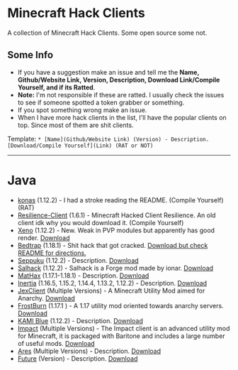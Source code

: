 # Minecraft Hack Clients
A collection of Minecraft Hack Clients. Some open source some not.

## Some Info
* If you have a suggestion make an issue and tell me the **Name, Github/Website Link, Version, Description, Download Link/Compile Yourself, and if its Ratted**.
* **Note:** I'm not responsible if these are ratted. I usually check the issues to see if someone spotted a token grabber or something.
* If you spot something wrong make an issue.
* When I have more hack clients in the list, I'll have the popular clients on top. Since most of them are shit clients.

Template: `* [Name](Github/Website Link) (Version) - Description. [Download/Compile Yourself](Link) (RAT or NOT)`

-------

# Java

* [konas](https://github.com/trapaholics/konas) (1.12.2) - I had a stroke reading the README. (Compile Yourself) (RAT)
* [Resilience-Client](https://github.com/MinecraftModdedClients/Resilience-Client-Source) (1.6.1) - Minecraft Hacked Client Resilience. An old client idk why you would download it. (Compile Yourself)
* [Xeno](https://github.com/XenoClientDevelopment/Xeno-Client) (1.12.2) - New. Weak in PVP modules but apparently has good render. [Download](https://github.com/XenoClientDevelopment/Xeno-Client/releases/tag/1.2)
* [Bedtrap](https://github.com/PlutoSolutions/bedtrap-rip) (1.18.1) - Shit hack that got cracked. [Download but check README for directions.](https://github.com/PlutoSolutions/bedtrap-rip)
* [Seppuku](https://seppuku.pw/) (1.12.2) - Description. [Download](https://github.com/seppukudevelopment/seppuku/releases)
* [Salhack](https://github.com/ionar2/spidermod) (1.12.2) - Salhack is a Forge mod made by ionar. [Download](https://github.com/ionar2/spidermod/releases/tag/2.05)
* [MatHax](https://mathaxclient.xyz) (1.17.1-1.18.1) - Description. [Download](https://mathaxclient.xyz/Download)
* [Inertia](https://inertiaclient.com) (1.16.5, 1.15.2, 1.14.4, 1.13.2, 1.12.2) - Description. [Download](https://inertiaclient.com/Download.php)
* [JexClient](https://github.com/DustinRepo/JexClient) (Multiple Versions) - A Minecraft Utility Mod aimed for Anarchy. [Download](https://github.com/DustinRepo/JexClient/releases/tag/0.6.0)
* [FrostBurn](https://github.com/evaan/FrostBurn) (1.17.1
) - A 1.17 utility mod oriented towards anarchy servers. [Download](https://github.com/evaan/FrostBurn/releases)
* [KAMI Blue](https://kamiblue.org/) (1.12.2) - Description. [Download](https://kamiblue.org/download)
* [Impact](https://impactclient.net) (Multiple Versions) - The Impact client is an advanced utility mod for Minecraft, it is packaged with Baritone and includes a large number of useful mods. [Download](https://impactclient.net/#download)
* [Ares](https://aresclient.org/) (Multiple Versions) - Description. [Download](https://aresclient.org/download)
* [Future](https://www.futureclient.net) (Version) - Description. [Download](Link)
